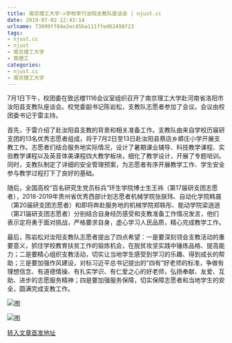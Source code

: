 ```yaml
---
title: 南京理工大学->学校举行汝阳支教队座谈会 | njust.cc
date: 2019-07-02 12:43:14
urlname: 73099ff84e2ec45ba111ffed62498f23
tags: 
- njust.cc
- njust
- 南京理工大学
- 南理工
categories:
- njust.cc
- 南京理工大学
---
```



7月1日下午，校团委在致远楼1116会议室组织召开了南京理工大学赴河南省洛阳市汝阳县支教队座谈会。校党委副书记陈岩松，支教队志愿者参加了会议。会议由校团委书记于雷主持。

首先，于雷介绍了赴汝阳县支教的背景和相关准备工作。支教队由来自学校历届研支团的13名优秀志愿者组成，将于7月2日至13日赴汝阳县蔡店乡蟒庄小学开展支教工作。志愿者们结合服务地实际情况，设计了暑期课业辅导、科技教学课程、实验教学课程以及英音体美课程四大教学板块，细化了教学设计，开展了专题培训。同时，支教队制定了详细的安全管理预案，为志愿者有序开展教学工作、学生安全参与教学过程打下了良好的基础。

随后，全国高校“百名研究生党员标兵”环生学院博士生王祎（第17届研支团志愿者），2018-2019年贵州省优秀西部计划志愿者机械学院张朕玮、自动化学院韩晨（第20届研支团志愿者）和即将奔赴服务地的机械学院郑轶彤、能动学院梁逍逍（第21届研支团志愿者）分别结合自身经历感受和支教准备工作情况发言，他们表示定将勇于面对挑战，严格要求自身，虚心学习人民品质，精心完成教学工作。

最后，陈岩松对汝阳支教队志愿者提出了四点希望：一是要深刻领会支教活动的重要意义，抓住学校教育扶贫工作的锻炼机会，在脱贫攻坚实践中锤炼品格、提高能力；二是要精心组织支教活动，切实让当地学生感受到学习的乐趣、得到成长的帮助；三是要加强作风建设，对标习近平总书记提出的“四有”好老师的标准，争做有理想信念、有道德情操、有扎实学识、有仁爱之心的好老师，弘扬奉献、友爱、互助、进步的志愿服务精神；四是要加强服务保障，切实保障志愿者和当地学生的安全，圆满完成支教工作。



![图](http://zs.njust.edu.cn/_upload/article/images/2e/09/d33777ce4bb69528b4059df2d3cd/f5ee4c07-a813-40ef-b65d-982bd2b4a912.jpg)

![图](http://zs.njust.edu.cn/_upload/article/images/2e/09/d33777ce4bb69528b4059df2d3cd/646b6cc8-5f3d-4acf-9af3-ec85bee7d4dd.jpg)

[转入文章首发地址](http://zs.njust.edu.cn/1f/8c/c4621a204684/page.htm)